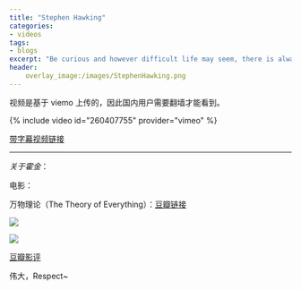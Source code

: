 ```yaml
---
title: "Stephen Hawking"
categories:
- videos
tags:
- blogs
excerpt: "Be curious and however difficult life may seem, there is always something you can do and succeed at.It matters that you dont't just give up."
header:
    overlay_image:/images/StephenHawking.png
---
```




视频是基于 viemo 上传的，因此国内用户需要翻墙才能看到。



{% include video id="260407755" provider="vimeo" %}



[带字幕视频链接](http://gslb.miaopai.com/stream/~eFR~2cj7Yhx~GCEzoYnqEJXH~nwi~W5yfX1Uw__.mp4?yx=&refer=weibo_app&mpflag=32&mpr=1521015244&Expires=1521019275&ssig=p7TDiUe9%2Fa&KID=unistore,video)



------

*关于霍金*：

电影：

万物理论（The Theory of Everything）：[豆瓣链接](https://movie.douban.com/subject/24815950/)

![](https://ws1.sinaimg.cn/large/006tKfTcgy1fpeynedgonj30s415oaj9.jpg)

![](https://ws4.sinaimg.cn/large/006tKfTcgy1fpeynrwwpvj30rs1554a8.jpg)



[豆瓣影评](https://movie.douban.com/review/7184688/)



伟大，Respect~

